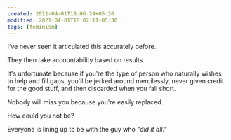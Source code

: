 ```yaml
---
created: 2021-04-01T18:06:24+05:30
modified: 2021-04-01T18:07:11+05:30
tags: [feminism]
---
```


 I've never seen it articulated this accurately before.

They then take accountability based on results.

It's unfortunate because if you're the type of person who naturally wishes to help and fill gaps, you'll be jerked around mercilessly, never given credit for the good stuff, and then discarded when you fall short.

Nobody will miss you because you're easily replaced. 

How could you not be?

Everyone is lining up to be with the guy who *"did it all."* 
